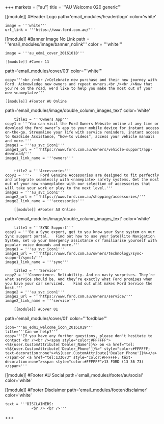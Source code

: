+++
markets = ["au"]
title = '''AU Welcome 020 generic'''


[[module]] #Header Logo
path='email_modules/header/logo'
color='white'

	image = '''white'''
	url_link = '''https://www.ford.com.au/'''


[[module]] #Banner Image No Link
path = '''email_modules/image/banner_nolink'''
color = '''white'''

	image = '''au_edm1_cover_20161018'''

	[[module]] #Cover 11
path='email_modules/cover/03'
color='''white'''

	copy='''<br /><br />Celebrate new purchase and their new journey with Ford. Acknowledge new owners and repeat owners.<br /><br />Now that you’re on the road, we'd like to help you make the most out of your new <nameplate>'''

	[[module]] #Footer AU Online
path='email_modules/image/double_column_images_text'
color='white'

		title1 = '''Owners App'''
	copy1 = '''You can visit the Ford Owners Website online at any time or download the ford owner’s app to your mobile device for instant access on-the-go. Streamline your life with service reminders, instant access to Roadside Assistance, “how-to videos”, access your vehicle manuals and more.'''
	image1 = '''au_svc_icon1'''
	image1_url = '''https://www.ford.com.au/owners/vehicle-support/app-download/'''
	image1_link_name = '''owners'''


		title2 = '''Accessories'''
	copy2 = '''-	Ford Genuine Accessories are designed to fit perfectly and integrate seamlessly with <nameplate> safety systems. Get the most out of your new <nameplate> with our selection of accessories that will take your work or play to the next level.'''
	image2 = '''au_svc_icon1'''
	image2_url = '''https://www.ford.com.au/shopping/accessories/'''
	image2_link_name = '''accessories'''

		[[module]] #Footer AU Online
path='email_modules/image/double_column_images_text'
color='white'

		title1 = '''SYNC Support'''
	copy1 = '''Be a Sync expert, get to you know your Sync system on our Sync support portal.	Find out how to use your Satellite Navigation System, set up your Emergency assistance or familiarise yourself with popular voice demands and more.'''
	image1 = '''au_svc_icon1'''
	image1_url = '''https://www.ford.com.au/owners/technology/sync-support/sync1/'''
	image1_link_name = '''sync'''

		title2 = '''Service'''
	copy2 = '''Convenience. Reliability. And no nasty surprises. They’re what service should be. And they’re exactly what Ford promises when you have your car serviced.	Find out what makes Ford Service the best.'''
	image2 = '''au_svc_icon1'''
	image2_url = '''https://www.ford.com.au/owners/service/'''
	image2_link_name = '''service'''

		[[module]] #Cover 01
path='email_modules/cover/01'
color='''fordblue'''

	icon='''au_edm1_welcome_icon_20161019'''
	title='''Can we help?'''
	copy='''If you have any further questions, please don't hesitate to contact <br /><br /><span style="color:#FFFFFF"><%${user.CustomAttribute['Dealer_Name']}%> on <a href="tel:<%${user.CustomAttribute['Dealer_Phone']}%>" style="color:#FFFFFF; text-decoration:none"><%${user.CustomAttribute['Dealer_Phone']}%></a>	</span>or <a href="tel:133673" style="color:#FFFFFF; text-decoration:none"><span style="color:#FFFFFF">13 FORD (13 36 73)</span>'''


[[module]] #Footer AU Social
path='email_modules/footer/au/social'
color='white'

[[module]] #Footer Disclaimer
path='email_modules/footer/disclaimer'
color='white'

	text = '''DISCLAIMERS:
				<br /> <br />'''

+++
